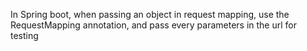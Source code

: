 

In Spring boot, when passing an object in request mapping, use the RequestMapping annotation, and pass every parameters in the url for testing

